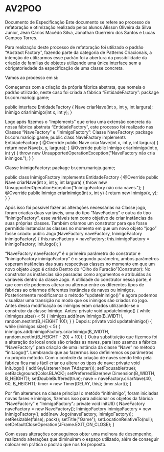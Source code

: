 # AV2POO
Documento de Especificação Este documento se refere ao processo de refatoração e otimização realizado pelos alunos Alisson Oliveira da Silva Junior, Jean Carlos Macêdo Silva, Jonathan Guerreiro dos Santos e Lucas Campos Torres.

Para realização deste processo de refatoração foi utilizado o padrão “Abstract Factory”, fazendo parte da categoria de Patterns Criacionais, a intenção de utilizarmos esse padrão foi a abertura da possibilidade da criação de famílias de objetos utilizando uma única interface sem a obrigatoriedade da especificação de uma classe concreta.

Vamos ao processo em si:

Começamos com a criação da própria fábrica abstrata, que nomeia o padrão utilizado, neste caso foi criada a fábrica “EntidadeFactory”:
package br.com.mariojp.game;

public interface EntidadeFactory { Nave criarNave(int x, int y, int largura); Inimigo criarInimigo(int x, int y); }

Logo após fizemos o “implements” que criou uma extensão concreta da nossa fábrica abstrata “EntidadeFactory”, este processo foi realizado nas Classes “NaveFactory” e “InimigoFactory”:
Classe NaveFactory: package br.com.mariojp.game;
public class NaveFactory implements EntidadeFactory { @Override public Nave criarNave(int x, int y, int largura) { return new Nave(x, y, largura); } @Override public Inimigo criarInimigo(int x, int y) { throw new UnsupportedOperationException("NaveFactory não cria inimigos."); } }

Classe InimigoFactory:
package br.com.mariojp.game;

public class InimigoFactory implements EntidadeFactory { @Override public Nave criarNave(int x, int y, int largura) { throw new UnsupportedOperationException("InimigoFactory não cria naves."); } @Override public Inimigo criarInimigo(int x, int y) { return new Inimigo(x, y); } }

Após isso foi possível fazer as alterações necessárias na Classe jogo, foram criadas duas variáveis, uma do tipo “NaveFactory” e outra do tipo “InimigoFactory”, esse variáveis tem como objetivo de criar instâncias da suas próprias classes. Também criamos um construtor para que fosse permitido instanciar as classes no momento em que um novo objeto “jogo” fosse criado:
public Jogo(NaveFactory naveFactory, InimigoFactory inimigoFactory) { this.naveFactory = naveFactory; this.inimigoFactory = inimigoFactory; initJogo(); }

“NaveFactory naveFactory” é o primeiro parâmetro do construtor e “InimigoFactory inimigoFactory” é o segundo parâmetro, ambos parâmetros esperam instâncias das suas respectivas classes no momento em que um novo objeto Jogo é criado
Dentro do “Olho do Furacão”(Construtor): No construtor as instâncias são passadas como argumentos e atribuídas às variáveis dentro da classe Jogo. A utilidade do construtor nessa parte, é que com ele podemos alterar ou alternar entre os diferentes tipos de fábricas ao criarmos diferentes instâncias de naves ou inimigos.
Posteriormente modificamos o método “updateInimigo()” e agora podemos visualizar uma transição no modo que os inimigos são criados no jogo. Antes dessa modificação os inimigos eram criados utilizando-se o construtor da classe Inimigo.
Antes: private void updateInimigo() { while (inimigos.size() < 5) { inimigos.add(new Inimigo(B_WIDTH, random.nextInt(B_HEIGHT
10)); } }
Depois: private void updateInimigo() { while (inimigos.size() < 5) { inimigos.add(inimigoFactory.criarInimigo(B_WIDTH, random.nextInt(B_HEIGHT - 20) + 10)); }
Outra substituição que fizemos foi a alteração do local onde são criadas as naves, para isso usamos a fábrica “NaveFactory” para criação de uma instância da classe “Nave” no método “initJogo()”. Lembrando que ao fazermos isso definiremos os parâmetros no próprio método. Com o controle da criação de naves sendo feito pela fábrica fica mais fácil criar ou alterar os tipos de nave:
private void initJogo() { addKeyListener(new TAdapter()); setFocusable(true); setBackground(Color.BLACK); setPreferredSize(new Dimension(B_WIDTH, B_HEIGHT)); setDoubleBuffered(true); nave = naveFactory.criarNave(40, 60, B_HEIGHT); timer = new Timer(DELAY, this); timer.start(); }

Por fim alteramos na classe principal o metódo “initInimigo”, foram iniciadas novas fases e inimigos, fizemos isso para adicionar os objetos da fábrica “NaveFactory” e “InimigoFactory”.:
private void initUI() { NaveFactory naveFactory = new NaveFactory(); InimigoFactory inimigoFactory = new InimigoFactory(); add(new Jogo(naveFactory, inimigoFactory)); setResizable(false); pack(); setTitle("Game"); setLocationRelativeTo(null); setDefaultCloseOperation(JFrame.EXIT_ON_CLOSE); }

Com essas alterações conseguimos obter uma melhora de desempenho, realizando alterações que diminuíram o espaço utilizado, além de conseguir colocar em prática o padrão que nos foi proposto.
